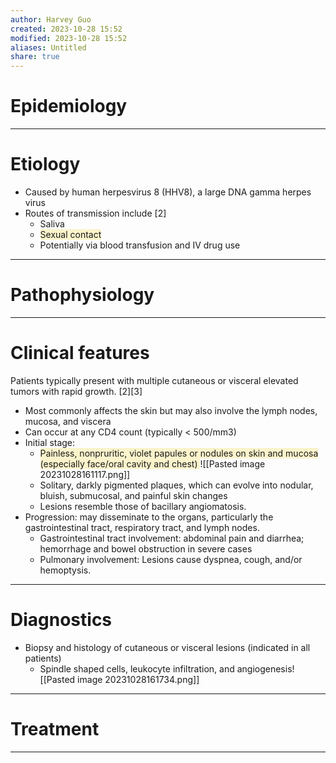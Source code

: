 ```yaml
---
author: Harvey Guo
created: 2023-10-28 15:52
modified: 2023-10-28 15:52
aliases: Untitled
share: true
---
```

# Epidemiology


---
# Etiology
- Caused by human herpesvirus 8 (HHV8), a large DNA gamma herpes virus
- Routes of transmission include [2]
	- Saliva
	- <span style="background:rgba(240, 200, 0, 0.2)">Sexual contact</span>
	- Potentially via blood transfusion and IV drug use 

---
# Pathophysiology


---
# Clinical features
Patients typically present with multiple cutaneous or visceral elevated tumors with rapid growth. [2][3]
- Most commonly affects the skin but may also involve the lymph nodes, mucosa, and viscera
- Can occur at any CD4 count (typically < 500/mm3)
- Initial stage: 
	- <span style="background:rgba(240, 200, 0, 0.2)">Painless, nonpruritic, violet papules or nodules on skin and mucosa (especially face/oral cavity and chest) </span>![[Pasted image 20231028161117.png]]
	- Solitary, darkly pigmented plaques, which can evolve into nodular, bluish, submucosal, and painful skin changes
	- Lesions resemble those of bacillary angiomatosis.
- Progression: may disseminate to the organs, particularly the gastrointestinal tract, respiratory tract, and lymph nodes.
	- Gastrointestinal tract involvement: abdominal pain and diarrhea; hemorrhage and bowel obstruction in severe cases 
	- Pulmonary involvement: Lesions cause dyspnea, cough, and/or hemoptysis.

---
# Diagnostics
- Biopsy and histology of cutaneous or visceral lesions (indicated in all patients)
	- Spindle shaped cells, leukocyte infiltration, and angiogenesis![[Pasted image 20231028161734.png]]

---
# Treatment


---
